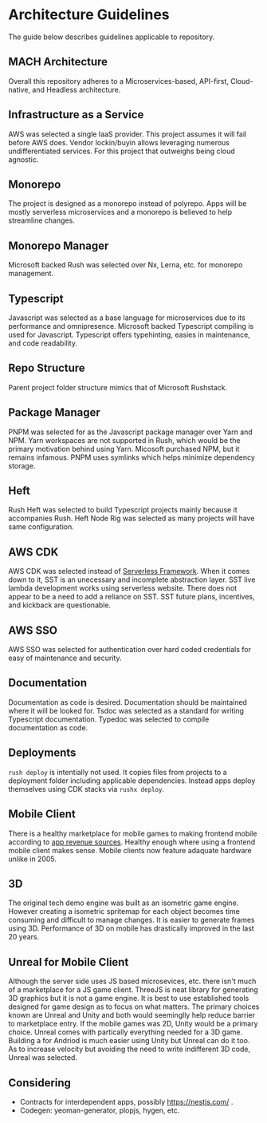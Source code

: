 # Architecture Guidelines

The guide below describes guidelines applicable to repository.

## MACH Architecture

Overall this repository adheres to a Microservices-based, API-first,
Cloud-native, and Headless architecture.

## Infrastructure as a Service

AWS was selected a single IaaS provider. This project assumes it will fail
before AWS does. Vendor lockin/buyin allows leveraging numerous undifferentiated
services. For this project that outweighs being cloud agnostic.

## Monorepo

The project is designed as a monorepo instead of polyrepo. Apps will be mostly
serverless microservices and a monorepo is believed to help streamline changes.

## Monorepo Manager

Microsoft backed Rush was selected over Nx, Lerna, etc. for monorepo management.

## Typescript

Javascript was selected as a base language for microservices due to its
performance and omnipresence. Microsoft backed Typescript compiling is used for
Javascript. Typescript offers typehinting, easies in maintenance, and code
readability.

## Repo Structure

Parent project folder structure mimics that of Microsoft Rushstack.

## Package Manager

PNPM was selected for as the Javascript package manager over Yarn and NPM. Yarn
workspaces are not supported in Rush, which would be the primary motivation
behind using Yarn. Micosoft purchased NPM, but it remains infamous. PNPM uses
symlinks which helps minimize dependency storage.

## Heft

Rush Heft was selected to build Typescript projects mainly because it
accompanies Rush. Heft Node Rig was selected as many projects will have same
configuration.

## AWS CDK

AWS CDK was selected instead of
[Serverless Framework](https://github.com/serverless-stack/serverless-stack).
When it comes down to it, SST is an unecessary and incomplete abstraction layer.
SST live lambda development works using serverless website. There does not
appear to be a need to add a reliance on SST. SST future plans, incentives, and
kickback are questionable.

## AWS SSO

AWS SSO was selected for authentication over hard coded credentials for easy of
maintenance and security.

## Documentation

Documentation as code is desired. Documentation should be maintained where it
will be looked for. Tsdoc was selected as a standard for writing Typescript
documentation. Typedoc was selected to compile documentation as code.

## Deployments

`rush deploy` is intentially not used. It copies files from projects to a
deployment folder including applicable dependencies. Instead apps deploy
themselves using CDK stacks via `rushx deploy`.

## Mobile Client

There is a healthy marketplace for mobile games to making frontend mobile
according to
[app revenue sources](https://www.businessofapps.com/data/app-revenues/).
Healthy enough where using a frontend mobile client makes sense. Mobile clients
now feature adaquate hardware unlike in 2005.

## 3D

The original tech demo engine was built as an isometric game engine. However
creating a isometric spritemap for each object becomes time consuming and
difficult to manage changes. It is easier to generate frames using 3D.
Performance of 3D on mobile has drastically improved in the last 20 years.

## Unreal for Mobile Client

Although the server side uses JS based microsevices, etc. there isn't much of a
marketplace for a JS game client. ThreeJS is neat library for generating 3D
graphics but it is not a game engine. It is best to use established tools
designed for game design as to focus on what matters. The primary choices known
are Unreal and Unity and both would seeminglly help reduce barrier to
marketplace entry. If the mobile games was 2D, Unity would be a primary choice.
Unreal comes with partically everything needed for a 3D game. Building a for
Andriod is much easier using Unity but Unreal can do it too. As to increase
velocity but avoiding the need to write indifferent 3D code, Unreal was
selected.

## Considering

- Contracts for interdependent apps, possibly <https://nestjs.com/> .
- Codegen: yeoman-generator, plopjs, hygen, etc.
